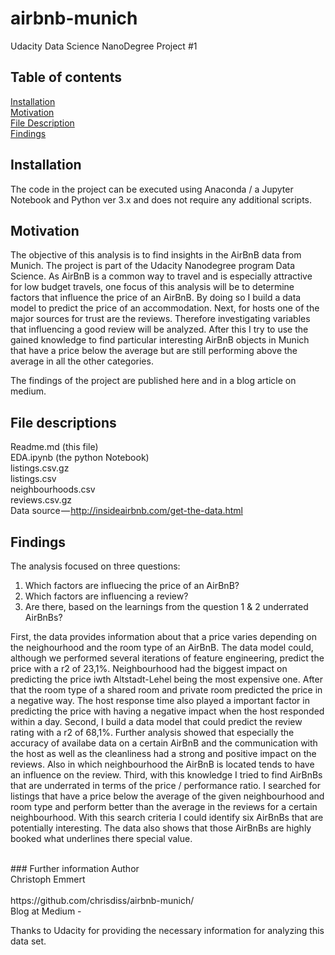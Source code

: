 # airbnb-munich

Udacity Data Science NanoDegree Project #1

## Table of contents
[Installation](#installation) <br>
[Motivation](#motivation) <br>
[File Description](#file) <br>
[Findings](#findings) <br>


## Installation
<a name="installation"/>
The code in the project can be executed using Anaconda / a Jupyter Notebook and Python ver 3.x and does not require any additional scripts.

## Motivation
<a name="motivation"/>

The objective of this analysis is to find insights in the AirBnB data from Munich. The project is part of the Udacity Nanodegree program Data Science. As AirBnB is a common way to travel and is especially attractive for low budget travels, one focus of this analysis will be to determine factors that influence the price of an AirBnB. By doing so I build a data model to predict the price of an accommodation. Next, for hosts one of the major sources for trust are the reviews. Therefore investigating variables that influencing a good review will be analyzed. After this I try to use the gained knowledge to find particular interesting AirBnB objects in Munich that have a price below the average but are still performing above the average in all the other categories.

The findings of the project are published here and in a blog article on medium.

## File descriptions
<a name="file"/>

Readme.md (this file) <br>
EDA.ipynb (the python Notebook) <br>
listings.csv.gz  <br>
listings.csv  <br>
neighbourhoods.csv <br>
reviews.csv.gz <br>
Data source — http://insideairbnb.com/get-the-data.html <br>

## Findings
<a name="findings"/>

The analysis focused on three questions:<br>

1. Which factors are influecing the price of an AirBnB? <br>
2. Which factors are influencing a review? <br>
3. Are there, based on the learnings from the question 1 & 2 underrated AirBnBs? <br>

First, the data provides information about that a price varies depending on the neighourhood and the room type of an AirBnB. The data model could, although we performed several iterations of feature engineering, predict the price with a r2 of 23,1%. Neighbourhood had the biggest impact on predicting the price iwth Altstadt-Lehel being the most expensive one. After that the room type of a shared room and private room predicted the price in a negative way. The host response time also played a important factor in predicting the price with having a negative impact when the host responded within a day.
Second, I build a data model that could predict the review rating with a r2 of 68,1%. Further analysis showed that especially the accuracy of availabe data on a certain AirBnB and the communication with the host as well as the cleanliness had a strong and positive impact on the reviews. Also in which neighbourhood the AirBnB is located tends to have an influence on the review.
Third, with this knowledge I tried to find AirBnBs that are underrated in terms of the price / performance ratio. I searched for listings that have a price below the average of the given neighbourhood and room type and perform better than the average in the reviews for a certain neighbourhood. With this search criteria I could identify six AirBnBs that are potentially interesting. The data also shows that those AirBnBs are highly booked what underlines there special value.

<br>
### Further information
Author<br>
Christoph Emmert<br>

<br>
https://github.com/chrisdiss/airbnb-munich/<br>
Blog at Medium - 
<br>

Thanks to Udacity for providing the necessary information for analyzing this data set.
